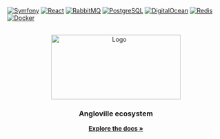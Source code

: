 <a id="readme-top"></a>
[![Symfony][Symfony]][Symfony-url]
[![React][React.js]][React-url]
[![RabbitMQ][RabbitMQ]][RabbitMQ-url]
[![PostgreSQL][PostgreSQL]][PostgreSQL-url]
[![DigitalOcean][DigitalOcean]][DigitalOcean-url]
[![Redis][Redis]][Redis-url]
[![Docker][Docker]][Docker-url]

<!-- PROJECT LOGO -->
<br />
<div align="center">
  <a href="https://angloville.pl">
    <img src="https://angloville.pl/wp-content/themes/angloville/assets/images/logo.svg" alt="Logo" width="300" height="150">
  </a>

  <h3 align="center">Angloville ecosystem</h3>

  <p align="center">
    <a href="https://angloville.atlassian.net/wiki/spaces/SD/pages/327711/Cloud+architecture+overview"><strong>Explore the docs »</strong></a>
    <br />
    <br />
  </p>
</div>

<!-- MARKDOWN LINKS & IMAGES -->
[Symfony]: https://img.shields.io/badge/symfony-1F2937?style=for-the-badge&logo=symfony&logoColor=white
[Symfony-url]: https://symfony.com/
[React.js]: https://img.shields.io/badge/React-20232A?style=for-the-badge&logo=react&logoColor=61DAFB
[React-url]: https://react.dev/
[Php]: https://img.shields.io/badge/php-7A86B8?style=for-the-badge&logo=php&logoColor=1D2232
[Php-url]: https://www.php.net/
[RabbitMQ]: https://img.shields.io/badge/RabbitMQ-252526?style=for-the-badge&logo=rabbitmq
[RabbitMQ-url]: https://www.rabbitmq.com/
[Redis]: https://img.shields.io/badge/Redis-F1F1F1?style=for-the-badge&logo=redis
[Redis-url]: https://redis.io/
[PostgreSQL]: https://img.shields.io/badge/PostgreSQL-212121?style=for-the-badge&logo=postgresql&logoColor=346791
[PostgreSQL-url]: https://anguzxclar.io/
[Docker]: https://img.shields.io/badge/Docker-FFFFFF?style=for-the-badge&logo=docker&logoColor=1C63ED
[Docker-url]: https://www.docker.com/
[DigitalOcean]: https://img.shields.io/badge/DigitalOcean-031B4E?style=for-the-badge&logo=digitalocean
[DigitalOcean-url]: https://anguzxclar.io/
